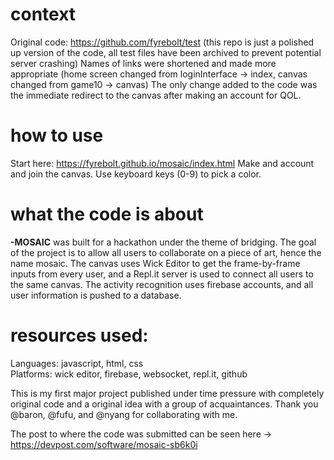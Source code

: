# context
Original code: https://github.com/fyrebolt/test (this repo is just a polished up version of the code, all test files have been archived to prevent potential server crashing)
Names of links were shortened and made more appropriate (home screen changed from loginInterface -> index, canvas changed from game10 -> canvas)
The only change added to the code was the immediate redirect to the canvas after making an account for QOL.

# how to use
Start here: https://fyrebolt.github.io/mosaic/index.html
Make and account and join the canvas. Use keyboard keys (0-9) to pick a color. 

# what the code is about
**-MOSAIC** was built for a hackathon under the theme of bridging. The goal of the project is to allow all users to collaborate on a piece of art, hence the name mosaic.
The canvas uses Wick Editor to get the frame-by-frame inputs from every user, and a Repl.it server is used to connect all users to the same canvas.
The activity recognition uses firebase accounts, and all user information is pushed to a database.

# resources used:
Languages: javascript, html, css <br>
Platforms: wick editor, firebase, websocket, repl.it, github

This is my first major project published under time pressure with completely original code and a original idea with a group of acquaintances.
Thank you @baron, @fufu, and @nyang for collaborating with me. 

The post to where the code was submitted can be seen here -> https://devpost.com/software/mosaic-sb6k0i

